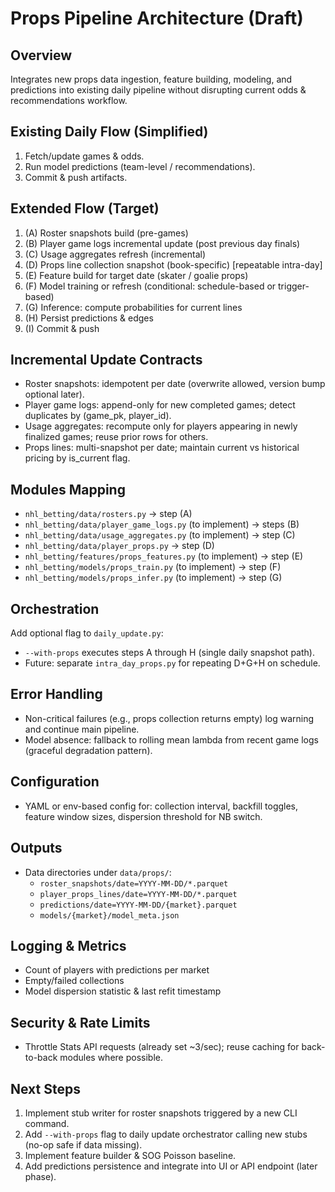 # Props Pipeline Architecture (Draft)

## Overview
Integrates new props data ingestion, feature building, modeling, and predictions into existing daily pipeline without disrupting current odds & recommendations workflow.

## Existing Daily Flow (Simplified)
1. Fetch/update games & odds.
2. Run model predictions (team-level / recommendations).
3. Commit & push artifacts.

## Extended Flow (Target)
1. (A) Roster snapshots build (pre-games)
2. (B) Player game logs incremental update (post previous day finals)
3. (C) Usage aggregates refresh (incremental)
4. (D) Props line collection snapshot (book-specific) [repeatable intra-day]
5. (E) Feature build for target date (skater / goalie props)
6. (F) Model training or refresh (conditional: schedule-based or trigger-based)
7. (G) Inference: compute probabilities for current lines
8. (H) Persist predictions & edges
9. (I) Commit & push

## Incremental Update Contracts
- Roster snapshots: idempotent per date (overwrite allowed, version bump optional later).
- Player game logs: append-only for new completed games; detect duplicates by (game_pk, player_id).
- Usage aggregates: recompute only for players appearing in newly finalized games; reuse prior rows for others.
- Props lines: multi-snapshot per date; maintain current vs historical pricing by is_current flag.

## Modules Mapping
- `nhl_betting/data/rosters.py` -> step (A)
- `nhl_betting/data/player_game_logs.py` (to implement) -> steps (B)
- `nhl_betting/data/usage_aggregates.py` (to implement) -> step (C)
- `nhl_betting/data/player_props.py` -> step (D)
- `nhl_betting/features/props_features.py` (to implement) -> step (E)
- `nhl_betting/models/props_train.py` (to implement) -> step (F)
- `nhl_betting/models/props_infer.py` (to implement) -> step (G)

## Orchestration
Add optional flag to `daily_update.py`:
- `--with-props` executes steps A through H (single daily snapshot path).
- Future: separate `intra_day_props.py` for repeating D+G+H on schedule.

## Error Handling
- Non-critical failures (e.g., props collection returns empty) log warning and continue main pipeline.
- Model absence: fallback to rolling mean lambda from recent game logs (graceful degradation pattern).

## Configuration
- YAML or env-based config for: collection interval, backfill toggles, feature window sizes, dispersion threshold for NB switch.

## Outputs
- Data directories under `data/props/`:
  - `roster_snapshots/date=YYYY-MM-DD/*.parquet`
  - `player_props_lines/date=YYYY-MM-DD/*.parquet`
  - `predictions/date=YYYY-MM-DD/{market}.parquet`
  - `models/{market}/model_meta.json`

## Logging & Metrics
- Count of players with predictions per market
- Empty/failed collections
- Model dispersion statistic & last refit timestamp

## Security & Rate Limits
- Throttle Stats API requests (already set ~3/sec); reuse caching for back-to-back modules where possible.

## Next Steps
1. Implement stub writer for roster snapshots triggered by a new CLI command.
2. Add `--with-props` flag to daily update orchestrator calling new stubs (no-op safe if data missing).
3. Implement feature builder & SOG Poisson baseline.
4. Add predictions persistence and integrate into UI or API endpoint (later phase).
